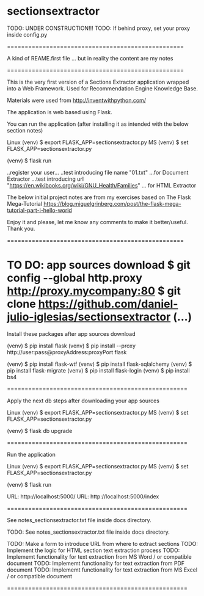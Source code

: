 # sectionsextractor


TODO: UNDER CONSTRUCTION!!!
TODO: If behind proxy, set your proxy inside config.py

==================================================

A kind of REAME.first file
... but in reality the content are my notes

==================================================

This is the very first version of a
Sections Extractor application
wrapped into a Web Framework.
Used for Recommendation Engine
Knowledge Base.

Materials were used from http://inventwithpython.com/

The application is web based using Flask.

You can run the application
(after installing it
as intended with the below section notes)

Linux
(venv) $ export FLASK_APP=sectionsextractor.py
MS
(venv) $ set FLASK_APP=sectionsextractor.py

(venv) $ flask run

..register your user...
..test introducing file name "01.txt" ...for Document Extractor
...test introducing url "https://en.wikibooks.org/wiki/GNU_Health/Families" ... for HTML Extractor

The below initial project notes are from my exercises based on
The Flask Mega-Tutorial
https://blog.miguelgrinberg.com/post/the-flask-mega-tutorial-part-i-hello-world

Enjoy it and please, let me know any comments to make it better/useful.
Thank you.


==================================================

TO DO: app sources download
$ git config --global http.proxy http://proxy.mycompany:80
$ git clone https://github.com/daniel-julio-iglesias/sectionsextractor
(...)
==================================================

Install these packages after app sources download


(venv) $ pip install flask
(venv) $ pip install --proxy http://user:pass@proxyAddress:proxyPort flask

(venv) $ pip install flask-wtf
(venv) $ pip install flask-sqlalchemy
(venv) $ pip install flask-migrate
(venv) $ pip install flask-login
(venv) $ pip install bs4

===================================================

Apply the next db steps after downloading your app sources


Linux
(venv) $ export FLASK_APP=sectionsextractor.py
MS
(venv) $ set FLASK_APP=sectionsextractor.py

(venv) $ flask db upgrade


===================================================

Run the application

Linux
(venv) $ export FLASK_APP=sectionsextractor.py
MS
(venv) $ set FLASK_APP=sectionsextractor.py

(venv) $ flask run


URL: http://localhost:5000/
URL: http://localhost:5000/index

===================================================

See notes_sectionsextractor.txt file inside docs directory.


TODO: See notes_sectionsextractor.txt file inside docs directory.

TODO: Make a form to introduce URL from where to extract sections
TODO: Implement the logic for HTML section text extraction process
TODO: Implememt functionality for text extraction from MS Word / or compatible document
TODO: Implememt functionality for text extraction from PDF document
TODO: Implememt functionality for text extraction from MS Excel / or compatible document


===================================================

